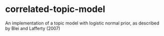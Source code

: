 # correlated-topic-model
An implementation of a topic model with logistic normal prior, as described by Blei and Lafferty (2007)
